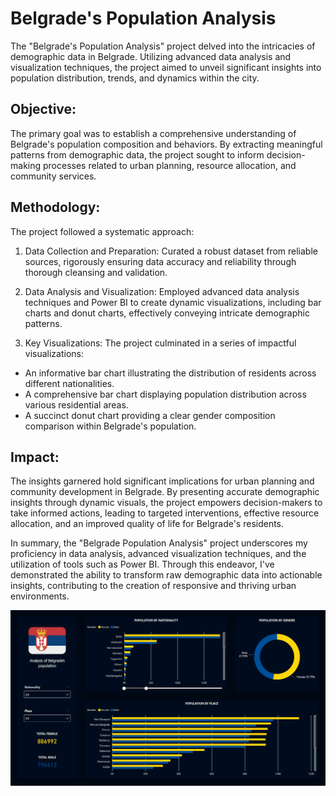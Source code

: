 # Belgrade's Population Analysis

The "Belgrade's Population Analysis" project delved into the intricacies of demographic data in Belgrade. Utilizing advanced data analysis and visualization techniques, the project aimed to unveil significant insights into population distribution, trends, and dynamics within the city.

## Objective:
The primary goal was to establish a comprehensive understanding of Belgrade's population composition and behaviors. By extracting meaningful patterns from demographic data, the project sought to inform decision-making processes related to urban planning, resource allocation, and community services.

## Methodology:
The project followed a systematic approach:

1. Data Collection and Preparation: Curated a robust dataset from reliable sources, rigorously ensuring data accuracy and reliability through thorough cleansing and validation.

2. Data Analysis and Visualization: Employed advanced data analysis techniques and Power BI to create dynamic visualizations, including bar charts and donut charts, effectively conveying intricate demographic patterns.

3. Key Visualizations:
The project culminated in a series of impactful visualizations:
- An informative bar chart illustrating the distribution of residents across different nationalities.
- A comprehensive bar chart displaying population distribution across various residential areas.
- A succinct donut chart providing a clear gender composition comparison within Belgrade's population.

## Impact:
The insights garnered hold significant implications for urban planning and community development in Belgrade. By presenting accurate demographic insights through dynamic visuals, the project empowers decision-makers to take informed actions, leading to targeted interventions, effective resource allocation, and an improved quality of life for Belgrade's residents.

In summary, the "Belgrade Population Analysis" project underscores my proficiency in data analysis, advanced visualization techniques, and the utilization of tools such as Power BI. Through this endeavor, I've demonstrated the ability to transform raw demographic data into actionable insights, contributing to the creation of responsive and thriving urban environments.

![Belgrade's population analysis.png](https://github.com/PrincipX/belgrade-population-analysis/blob/main/Belgrade's%20population%20analysis.png)
